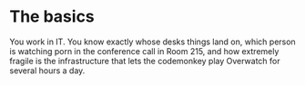 # The basics

You work in IT. You know exactly whose desks things land on, which person is
watching porn in the conference call in Room 215, and how extremely fragile is
the infrastructure that lets the codemonkey play Overwatch for several hours a
day.
